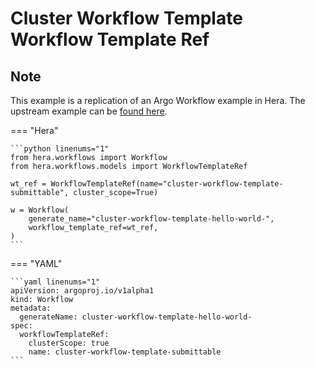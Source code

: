 # Cluster Workflow Template  Workflow Template Ref

## Note

This example is a replication of an Argo Workflow example in Hera.
The upstream example can be [found here](https://github.com/argoproj/argo-workflows/blob/master/examples/cluster-workflow-template/workflow-template-ref.yaml).




=== "Hera"

    ```python linenums="1"
    from hera.workflows import Workflow
    from hera.workflows.models import WorkflowTemplateRef

    wt_ref = WorkflowTemplateRef(name="cluster-workflow-template-submittable", cluster_scope=True)

    w = Workflow(
        generate_name="cluster-workflow-template-hello-world-",
        workflow_template_ref=wt_ref,
    )
    ```

=== "YAML"

    ```yaml linenums="1"
    apiVersion: argoproj.io/v1alpha1
    kind: Workflow
    metadata:
      generateName: cluster-workflow-template-hello-world-
    spec:
      workflowTemplateRef:
        clusterScope: true
        name: cluster-workflow-template-submittable
    ```

